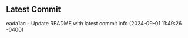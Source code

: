 
## Latest Commit
eada1ac - Update README with latest commit info (2024-09-01 11:49:26 -0400) <Yunxi-Zhou>
